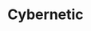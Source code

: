 ---
title: 'Cybernetic'
order: 5
template: coltrane/group-nav.html
active: disabled
publish_date: 2024-07-30 20:20:01

description: The world is made of processes and patterns, that we can model and intervene. There is not need for deep abstractions or associations when we can see what is actually happening and describe it formally. Computers are a type of system, and families are another. We can use similar methods, and see the world as information. G Bateson was one of the first ones to use these methods in a psychological research. 

example: A systemic therapist describes the communicational patterns of a family, and discovers that the father raises the voice every time one of the children speaks. The therapist interrupts this pattern the next time it happens. 

traditions: Systemic Therapy, Pragmatic Therapy. 

emoji: 💻
---